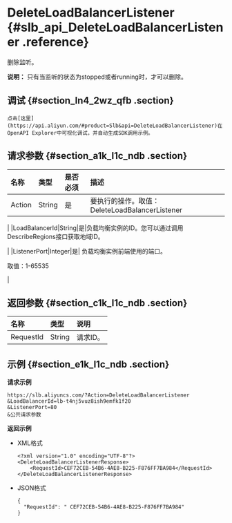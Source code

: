 # DeleteLoadBalancerListener {#slb_api_DeleteLoadBalancerListener .reference}

删除监听。

**说明：** 只有当监听的状态为stopped或者running时，才可以删除。

## 调试 {#section_ln4_2wz_qfb .section}

```
点击[这里](https://api.aliyun.com/#product=Slb&api=DeleteLoadBalancerListener)在OpenAPI Explorer中可视化调试，并自动生成SDK调用示例。
```

## 请求参数 {#section_a1k_l1c_ndb .section}

|名称|类型|是否必须|描述|
|:-|:-|:---|:-|
|Action|String|是|要执行的操作。取值：DeleteLoadBalancerListener

|
|LoadBalancerId|String|是|负载均衡实例的ID。您可以通过调用 DescribeRegions接口获取地域ID。

|
|ListenerPort|Integer|是| 负载均衡实例前端使用的端口。

 取值：1-65535

 |

## 返回参数 {#section_c1k_l1c_ndb .section}

|名称|类型|说明|
|:-|:-|:-|
|RequestId|String|请求ID。|

## 示例 {#section_e1k_l1c_ndb .section}

**请求示例**

``` {#public}
https://slb.aliyuncs.com/?Action=DeleteLoadBalancerListener
&LoadBalancerId=lb-t4nj5vuz8ish9emfk1f20
&ListenerPort=80
&公共请求参数
```

**返回示例**

-   XML格式

    ```
    <?xml version="1.0" encoding="UTF-8"?>
    <DeleteLoadBalancerListenerResponse>
    	<RequestId>CEF72CEB-54B6-4AE8-B225-F876FF7BA984</RequestId>
    </DeleteLoadBalancerListenerResponse>
    ```

-   JSON格式

    ```
    {
      "RequestId": " CEF72CEB-54B6-4AE8-B225-F876FF7BA984"
    }
    ```


